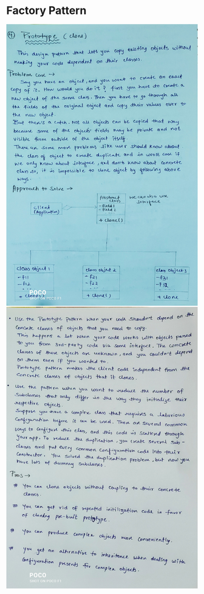 # Factory Pattern

![image](../../images/7-prototype.jpg)
![image](../../images/8-prototype.jpg)




